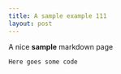 ```yaml
---
title: A sample example 111
layout: post
---
```


A nice **sample** markdown page

    Here goes some code
